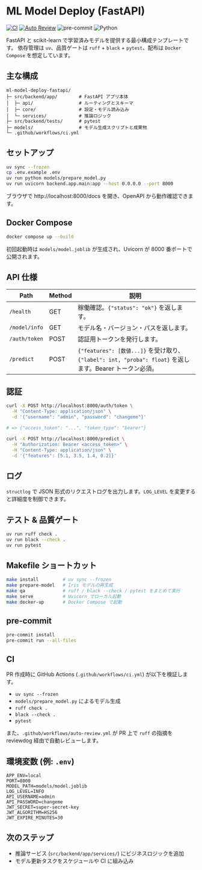 # ML Model Deploy (FastAPI)

[![CI](https://github.com/Kumet/ml-model-deploy-fastapi/actions/workflows/ci.yml/badge.svg)](https://github.com/Kumet/ml-model-deploy-fastapi/actions/workflows/ci.yml)
[![Auto Review](https://github.com/Kumet/ml-model-deploy-fastapi/actions/workflows/auto-review.yml/badge.svg)](https://github.com/Kumet/ml-model-deploy-fastapi/actions/workflows/auto-review.yml)
![pre-commit](https://img.shields.io/badge/pre--commit-enabled-brightgreen?logo=pre-commit&logoColor=white)
![Python](https://img.shields.io/badge/Python-3.12%2B-3776AB?logo=python&logoColor=white)

FastAPI と scikit-learn で学習済みモデルを提供する最小構成テンプレートです。
依存管理は `uv`、品質ゲートは `ruff` + `black` + `pytest`、配布は `Docker Compose` を想定しています。

## 主な構成
```
ml-model-deploy-fastapi/
├─ src/backend/app/        # FastAPI アプリ本体
│  ├─ api/                 # ルーティングとスキーマ
│  ├─ core/                # 設定・モデル読み込み
│  └─ services/            # 推論ロジック
├─ src/backend/tests/      # pytest
├─ models/                 # モデル生成スクリプトと成果物
└─ .github/workflows/ci.yml
```

## セットアップ
```bash
uv sync --frozen
cp .env.example .env
uv run python models/prepare_model.py
uv run uvicorn backend.app.main:app --host 0.0.0.0 --port 8000
```
ブラウザで http://localhost:8000/docs を開き、OpenAPI から動作確認できます。

## Docker Compose
```bash
docker compose up --build
```
初回起動時は `models/model.joblib` が生成され、Uvicorn が 8000 番ポートで公開されます。

## API 仕様
| Path | Method | 説明 |
|------|--------|------|
| `/health` | GET | 稼働確認。`{"status": "ok"}` を返します。 |
| `/model/info` | GET | モデル名・バージョン・パスを返します。 |
| `/auth/token` | POST | 認証用トークンを発行します。 |
| `/predict` | POST | `{"features": [数値...]}` を受け取り、`{"label": int, "proba": float}` を返します。Bearer トークン必須。 |

## 認証
```bash
curl -X POST http://localhost:8000/auth/token \
  -H "Content-Type: application/json" \
  -d '{"username": "admin", "password": "changeme"}'

# => {"access_token": "...", "token_type": "bearer"}

curl -X POST http://localhost:8000/predict \
  -H "Authorization: Bearer <access_token>" \
  -H "Content-Type: application/json" \
  -d '{"features": [5.1, 3.5, 1.4, 0.2]}'
```

## ログ
`structlog` で JSON 形式のリクエストログを出力します。`LOG_LEVEL` を変更すると詳細度を制御できます。

## テスト & 品質ゲート
```bash
uv run ruff check .
uv run black --check .
uv run pytest
```

## Makefile ショートカット
```bash
make install         # uv sync --frozen
make prepare-model   # Iris モデルの再生成
make qa              # ruff / black --check / pytest をまとめて実行
make serve           # Uvicorn でローカル起動
make docker-up       # Docker Compose で起動
```

## pre-commit
```bash
pre-commit install
pre-commit run --all-files
```

## CI
PR 作成時に GitHub Actions (`.github/workflows/ci.yml`) が以下を検証します。
- `uv sync --frozen`
- `models/prepare_model.py` によるモデル生成
- `ruff check .`
- `black --check .`
- `pytest`

また、`.github/workflows/auto-review.yml` が PR 上で `ruff` の指摘を reviewdog 経由で自動レビューします。

## 環境変数 (例: `.env`)
```
APP_ENV=local
PORT=8000
MODEL_PATH=models/model.joblib
LOG_LEVEL=INFO
API_USERNAME=admin
API_PASSWORD=changeme
JWT_SECRET=super-secret-key
JWT_ALGORITHM=HS256
JWT_EXPIRE_MINUTES=30
```

## 次のステップ
- 推論サービス (`src/backend/app/services/`) にビジネスロジックを追加
- モデル更新タスクをスケジュールや CI に組み込み
